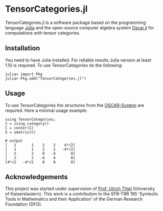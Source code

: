 # TensorCategories.jl

TensorCategories.jl is a software package based on the programming language [Julia](https://julialang.org) and the open-source computer algebra system [Oscar.jl](https://github.com/oscar-system/Oscar.jl) for computations with tensor categories. 

## Installation

You need to have Julia installed. For reliable results Julia version at least 1.10 is required. To use TensorCategories
do the following:

```julia-repl
julia> import Pkg
julia> Pkg.add("TensorCategories.jl")
```

## Usage

To use TensorCategories the structures from the [OSCAR-System](https://github.com/oscar-system/Oscar.jl) are required. Here a minimal usage example.

```jldoctest 
using TensorCategories;
I = ising_category()
C = center(I)
S = smatrix(C)

# output
[   1       1    2    2    4*√2]
[   1       1    2    2   -4*√2]
[   2       2    0   -4       0]
[   2       2   -4    4       0]
[4*√2   -4*√2    0    0       0]
```

## Acknowledgements

This project was started under supervision of [Prof. Ulrich Thiel](https://ulthiel.com/math/)  (University of Kaiserslautern). This work is a
contribution to the SFB-TRR 195 'Symbolic Tools in Mathematics and their
Application' of the German Research Foundation (DFG).
